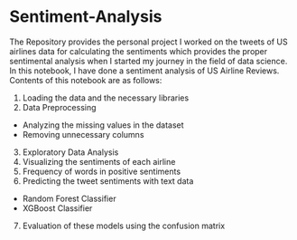 # Sentiment-Analysis
The Repository provides the personal project I worked on the tweets of US airlines data for calculating the sentiments which provides the proper sentimental analysis when I started my journey in the field of data science. 
In this notebook, I have done a sentiment analysis of US Airline Reviews. Contents of this notebook are as follows:
1. Loading the data and the necessary libraries
2. Data Preprocessing
 * Analyzing the missing values in the dataset
 * Removing unnecessary columns
3. Exploratory Data Analysis
4. Visualizing the sentiments of each airline
5. Frequency of words in positive sentiments
6. Predicting the tweet sentiments with text data
 * Random Forest Classifier
 * XGBoost Classifier
7. Evaluation of these models using the confusion matrix
